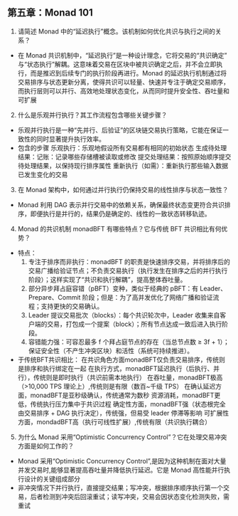 ## 第五章：Monad 101

1. 请简述 Monad 中的“延迟执行”概念。该机制如何优化共识与执行之间的关系？

- 在 Monad 共识机制中，“延迟执行”是一种设计理念，它将交易的“共识确定” 与“状态执行”解耦。这意味着交易在区块中被共识确定之后，并不会立即执行，而是推迟到后续专门的执行阶段再进行。Monad 的延迟执行机制通过将交易排序与状态更新分离，使得共识可以轻量、快速并专注于确定交易顺序，而执行层则可以并行、高效地处理状态变化，从而同时提升安全性、吞吐量和可扩展

2. 什么是乐观并行执行？其工作流程包含哪些关键步骤？

- 乐观并行执行是一种“先并行、后验证”的区块链交易执行策略，它能在保证一致性的同时显著提升执行效率。
- 包含的步骤
  乐观执行：乐观地假设所有交易都有相同的初始状态
  生成待处理结果：记账：记录哪些存储槽被读取或修改
  提交处理结果：按照原始顺序提交待处理结果，以保持现行排序属性
  重新执行（如需）：重新执行那些输入数据已发生变化的交易

3. 在 Monad 架构中，如何通过并行执行仍保持交易的线性排序与状态一致性？

- Monad 利用 DAG 表示并行交易中的依赖关系，确保最终状态变更符合共识排序，即便执行是并行的，结果仍是确定的、线性的一致状态转移轨迹。

4. Monad 的共识机制 monadBFT 有哪些特点？它与传统 BFT 共识相比有何优势？
- 特点： 
  1. 专注于排序而非执行：monadBFT 的职责是快速排序交易，并将排序后的交易广播给验证节点；不负责交易执行（执行发生在排序之后的并行执行阶段）；这样实现了“共识和执行解耦”，提高整体吞吐量。
  2. 部分异步拜占庭容错（pBFT）变种，类似于经典的 pBFT：有 Leader、Prepare、Commit 阶段；但是：为了高并发优化了网络广播和验证流程；支持更快的交易确认。
  3. Leader 提议交易批次（blocks）：每个共识轮次中，Leader 收集来自客户端的交易，打包成一个提案（block）；所有节点达成一致后进入执行阶段。
  4. 容错能力强：可容忍最多 f 个拜占庭节点的存在（当总节点数 ≥ 3f + 1）；保证安全性（不产生冲突区块）和活性（系统可持续推进）。
- 于传统BFT共识相比：
  在共识角色方面monadBFT仅负责交易排序，传统则是排序和执行绑定在一起
  在执行方式，monadBFT延迟执行（后执行、并行），传统则是即时执行（共识前需本地执行）
  在吞吐量，monadBFT极高（>10,000 TPS 理论上）,传统则是有限（数百~千级 TPS）
  在确认延迟方面，monadBFT是亚秒级确认，传统通常为数秒
  资源消耗，monadBFT更低，传统执行压力集中于共识过程
  确定性方面，monadBFT强（状态根完全由交易排序 + DAG 执行决定），传统强，但易受 leader 停滞等影响
  可扩展性方面，mondadBFT高（执行可线性扩展）,传统有限（共识执行耦合）



5. 为什么 Monad 采用“Optimistic Concurrency Control”？它在处理交易冲突方面是如何工作的？

- Monad 采用“Optimistic Concurrency Control”,是因为这种机制在面对大量并发交易时,能够显著提高吞吐量并降低执行延迟。它是 Monad 高性能并行执行设计的关键组成部分
- 非冲突情况下并行执行，直接提交结果；写冲突，根据排序顺序执行第一个交易，后者检测到冲突后回滚重试；读写冲突，交易会因状态变化检测失败，需重试
